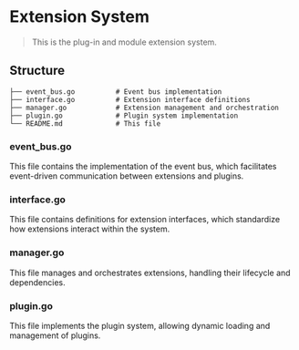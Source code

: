 # Extension System

> This is the plug-in and module extension system.

## Structure

```plaintext
├── event_bus.go          # Event bus implementation
├── interface.go          # Extension interface definitions
├── manager.go            # Extension management and orchestration
├── plugin.go             # Plugin system implementation
└── README.md             # This file
```

### event_bus.go

This file contains the implementation of the event bus, which facilitates event-driven communication between extensions
and plugins.

### interface.go

This file contains definitions for extension interfaces, which standardize how extensions interact within the system.

### manager.go

This file manages and orchestrates extensions, handling their lifecycle and dependencies.

### plugin.go

This file implements the plugin system, allowing dynamic loading and management of plugins.

